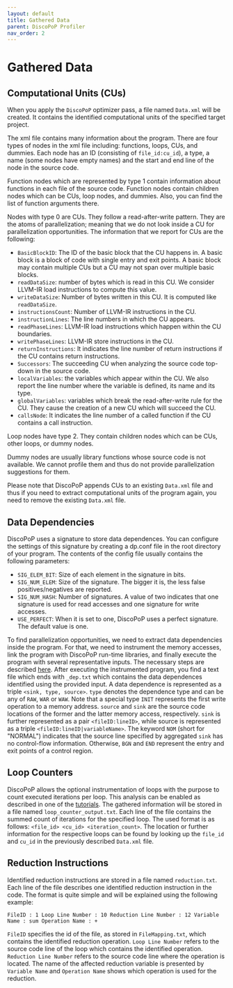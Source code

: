 ```yaml
---
layout: default
title: Gathered Data
parent: DiscoPoP Profiler
nav_order: 2
---
```


# Gathered Data

## Computational Units (CUs)

When you apply the `DiscoPoP` optimizer pass, a file named `Data.xml` will be created.
It contains the identified computational units of the specified target project.

The xml file contains many information about the program. There are four types of nodes in the xml file including: functions, loops, CUs, and dummies. Each node has an ID (consisting of `file_id:cu_id`), a type, a name (some nodes have empty names) and the start and end line of the node in the source code.

Function nodes which are represented by type 1 contain information about functions in each file of the source code. Function nodes contain children nodes which can be CUs, loop nodes, and dummies. Also, you can find the list of function arguments there.

Nodes with type 0 are CUs. They follow a read-after-write pattern. They are the atoms of parallelization; meaning that we do not look inside a CU for parallelization opportunities. The information that we report for CUs are the following:
 
- `BasicBlockID`: The ID of the basic block that the CU happens in. A basic block is a block of code with single entry and exit points. A basic block may contain multiple CUs but a CU may not span over multiple basic blocks.
- `readDataSize`: number of bytes which is read in this CU. We consider LLVM-IR load instructions to compute this value.
- `writeDataSize`: Number of bytes written in this CU. It is computed like `readDataSize`.
- `instructionsCount`: Number of LLVM-IR instructions in the CU.
- `instructionLines`: The line numbers in which the CU appears.
- `readPhaseLines`: LLVM-IR load instructions which happen within the CU boundaries.
- `writePhaseLines`: LLVM-IR store instructions in the CU.
- `returnInstructions`: It indicates the line number of return instructions if the CU contains return instructions.
- `Successors`: The succeeding CU when analyzing the source code top-down in the source code.
- `localVariables`: the variables which appear within the CU. We also report the line number where the variable is defined, its name and its type.
- `globalVariables`: variables which break the read-after-write rule for the CU. They cause the creation of a new CU which will succeed the CU.
- `callsNode`: It indicates the line number of a called function if the CU contains a call instruction.

Loop nodes have type 2. They contain children nodes which can be CUs, other loops, or dummy nodes.

Dummy nodes are usually library functions whose source code is not available. We cannot profile them and thus do not provide parallelization suggestions for them. 

Please note that DiscoPoP appends CUs to an existing `Data.xml` file and thus if you need to extract computational units of the program again, you need to remove the existing `Data.xml` file.

## Data Dependencies

DiscoPoP uses a signature to store data dependences. You can configure the settings of this signature by creating a dp.conf file in the root directory of your program. The contents of the config file usually contains the following parameters:

- `SIG_ELEM_BIT`: Size of each element in the signature in bits. 
- `SIG_NUM_ELEM`: Size of the signature. The bigger it is, the less false positives/negatives are reported.
- `SIG_NUM_HASH`: Number of signatures. A value of two indicates that one signature is used for read accesses and one signature for write accesses.
- `USE_PERFECT`: When it is set to one, DiscoPoP uses a perfect signature. The default value is one.

To find parallelization opportunities, we need to extract data dependencies inside the program. For that, we need to instrument the memory accesses, link the program with DiscoPoP run-time libraries, and finally execute the program with several representative inputs. The necessary steps are described [here](Tutorials/Tutorials.md).
After executing the instrumented program, you find a text file which ends with `_dep.txt` which contains the data dependences identified using the provided input. 
A data dependence is represented as a triple `<sink, type, source>`. `type` denotes the dependence type and can be any of `RAW`, `WAR` or `WAW`. Note that a special type `INIT` represents the first write operation to a memory address. `source` and `sink` are the source code locations of the former and the latter memory access, respectively. `sink` is further represented as a pair `<fileID:lineID>`, while source is represented as a triple `<fileID:lineID|variableName>`. The keyword `NOM` (short for "NORMAL") indicates that the source line specified by aggregated `sink` has no control-flow information. Otherwise, `BGN` and `END` represent the entry and exit points of a control region.

## Loop Counters
DiscoPoP allows the optional instrumentation of loops with the purpose to count executed iterations per loop.
This analysis can be enabled as described in one of the [tutorials](Tutorials/Tutorials.md).
The gathered information will be stored in a file named `loop_counter_output.txt`.
Each line of the file contains the summed count of iterations for the specified loop.
The used format is as follows: `<file_id> <cu_id> <iteration_count>`.
The location or further information for the respective loops can be found by looking up the `file_id` and `cu_id` in the previously described `Data.xml` file.

## Reduction Instructions
Identified reduction instructions are stored in a file named `reduction.txt`.
Each line of the file describes one identified reduction instruction in the code.
The format is quite simple and will be explained using the following example:
    
    FileID : 1 Loop Line Number : 10 Reduction Line Number : 12 Variable Name : sum Operation Name : +

`FileID` specifies the id of the file, as stored in `FileMapping.txt`, which contains the identified reduction operation.
`Loop Line Number` refers to the source code line of the loop which contains the identified operation.
`Reduction Line Number` refers to the source code line where the operation is located.
The name of the affected reduction variable is presented by `Variable Name` and `Operation Name` shows which operation is used for the reduction.